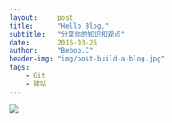 ```yaml
---
layout:     post
title:      "Hello Blog,"
subtitle:   "分享你的知识和观点"
date:       2016-03-26
author:     "Bebop.C"
header-img: "img/post-build-a-blog.jpg"
tags:
    - Git
    - 建站
---
```






![](http://jecy.me/17-3-1/2117649-file_1488348754909_1406a.png)
